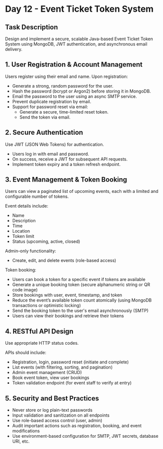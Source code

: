 # Day 12 - Event Ticket Token System

## Task Description

Design and implement a secure, scalable Java-based Event Ticket Token System using MongoDB, JWT authentication, and asynchronous email delivery.

## 1. User Registration & Account Management

Users register using their email and name. Upon registration:

- Generate a strong, random password for the user.
- Hash the password (bcrypt or Argon2) before storing it in MongoDB.
- Email the password to the user using an async SMTP service.
- Prevent duplicate registration by email.
- Support for password reset via email:
  - Generate a secure, time-limited reset token.
  - Send the token via email.

## 2. Secure Authentication

Use JWT (JSON Web Tokens) for authentication.

- Users log in with email and password.
- On success, receive a JWT for subsequent API requests.
- Implement token expiry and a token refresh endpoint.

## 3. Event Management & Token Booking

Users can view a paginated list of upcoming events, each with a limited and configurable number of tokens.

Event details include:
- Name
- Description
- Time
- Location
- Token limit
- Status (upcoming, active, closed)

Admin-only functionality:
- Create, edit, and delete events (role-based access)

Token booking:
- Users can book a token for a specific event if tokens are available
- Generate a unique booking token (secure alphanumeric string or QR code image)
- Store bookings with user, event, timestamp, and token
- Reduce the event’s available token count atomically (using MongoDB transactions or optimistic locking)
- Send the booking token to the user's email asynchronously (SMTP)
- Users can view their bookings and retrieve their tokens

## 4. RESTful API Design

Use appropriate HTTP status codes.

APIs should include:
- Registration, login, password reset (initiate and complete)
- List events (with filtering, sorting, and pagination)
- Admin event management (CRUD)
- Book event token, view user bookings
- Token validation endpoint (for event staff to verify at entry)

## 5. Security and Best Practices

- Never store or log plain-text passwords
- Input validation and sanitization on all endpoints
- Use role-based access control (user, admin)
- Audit important actions such as registration, booking, and event modifications
- Use environment-based configuration for SMTP, JWT secrets, database URI, etc.
